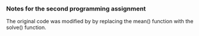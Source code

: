 ### Notes for the second programming assignment

The original code was modified by by replacing the mean() function
with the solve() function.
